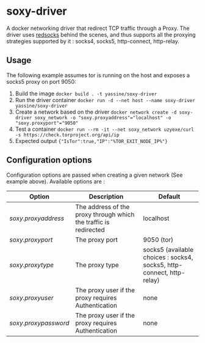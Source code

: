 # soxy-driver
A docker networking driver that redirect TCP traffic through a Proxy. The driver uses [redsocks](https://github.com/darkk/redsocks/) behind the scenes, and thus supports all the proxying strategies supported by it : socks4, socks5, http-connect, http-relay.

## Usage
The following example assumes tor is running on the host and exposes a socks5 proxy on port 9050:
1) Build the image
`docker build . -t yassine/soxy-driver`
2) Run the driver container
`docker run -d --net host --name soxy-driver yassine/soxy-driver`
3) Create a network based on the driver
`docker network create -d soxy-driver soxy_network -o "soxy.proxyaddress"="localhost" -o "soxy.proxyport"="9050"`
4) Test a container
`docker run --rm -it --net soxy_network uzyexe/curl -s https://check.torproject.org/api/ip`
5) Expected output
`{"IsTor":true,"IP":"%TOR_EXIT_NODE_IP%"}`

## Configuration options
Configuration options are passed when creating a given network (See example above). Available options are :

Option | Description | Default
--- | --- | ---
*soxy.proxyaddress* | The address of the proxy through which the traffic is redirected | localhost
*soxy.proxyport* | The proxy port | 9050 (tor)
*soxy.proxytype* | The proxy type | socks5 (available choices : socks4, socks5, http-connect, http-relay)
*soxy.proxyuser* | The proxy user if the proxy requires Authentication | none
*soxy.proxypassword* | The proxy user if the proxy requires Authentication | none
